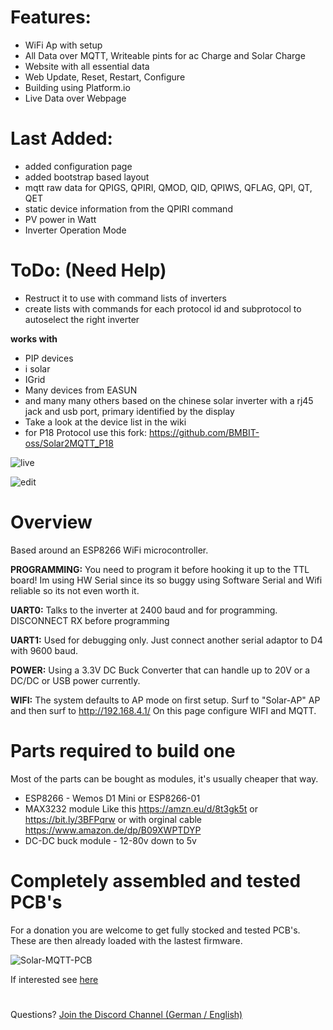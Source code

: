 # Features:
- WiFi Ap with setup
- All Data over MQTT, Writeable pints for ac Charge and Solar Charge
- Website with all essential data
- Web Update, Reset, Restart, Configure
- Building using Platform.io
- Live Data over Webpage

# Last Added:
- added configuration page
- added bootstrap based layout
- mqtt raw data for QPIGS, QPIRI, QMOD, QID, QPIWS, QFLAG, QPI, QT, QET
- static device information from the QPIRI command
- PV power in Watt
- Inverter Operation Mode

# ToDo: (Need Help)
- Restruct it to use with command lists of inverters
- create lists with commands for each protocol id and subprotocol to autoselect the right inverter

**works with**
- PIP devices
- i solar 
- IGrid
- Many devices from EASUN
- and many many others based on the chinese solar inverter with a rj45 jack and usb port, primary identified by the display
- Take a look at the device list in the wiki
- for P18 Protocol use this fork: https://github.com/BMBIT-oss/Solar2MQTT_P18



![live](https://user-images.githubusercontent.com/44615614/139434909-d735c268-9cd7-4382-b100-d9d965da1500.jpg)

![edit](https://user-images.githubusercontent.com/44615614/139434941-79c6c013-d745-4eb1-adcc-4e0fd89dd4c3.jpg)


# Overview
Based around an ESP8266 WiFi microcontroller.

**PROGRAMMING:** You need to program it before hooking it up to the TTL board! Im using HW Serial since its so buggy using Software Serial and Wifi reliable so its not even worth it.


**UART0:** Talks to the inverter at 2400 baud and for programming. DISCONNECT RX before programming

**UART1:** Used for debugging only. Just connect another serial adaptor to D4 with 9600 baud.


**POWER:** Using a 3.3V DC Buck Converter that can handle up to 20V or a DC/DC or USB power currently.

**WIFI:** The system defaults to AP mode on first setup. Surf to "Solar-AP" AP and then surf to http://192.168.4.1/ On this page configure WIFI and MQTT.


# Parts required to build one

Most of the parts can be bought as modules, it's usually cheaper that way.

- ESP8266 - Wemos D1 Mini or ESP8266-01
- MAX3232 module Like this https://amzn.eu/d/8t3gk5t or https://bit.ly/3BFPqrw or with orginal cable https://www.amazon.de/dp/B09XWPTDYP
- DC-DC buck module - 12-80v down to 5v

# Completely assembled and tested PCB's

For a donation you are welcome to get fully stocked and tested PCB's. These are then already loaded with the lastest firmware.

![Solar-MQTT-PCB](https://user-images.githubusercontent.com/17761850/233859179-cc9c9075-b88a-4f38-b804-bc0f409cf8ce.png)

If interested see [here](https://all-solutions.github.io/PCBs/solar2mqtt.html)

#
Questions?
[Join the Discord Channel (German / English)](https://discord.gg/zUQuTtcKuQ)
